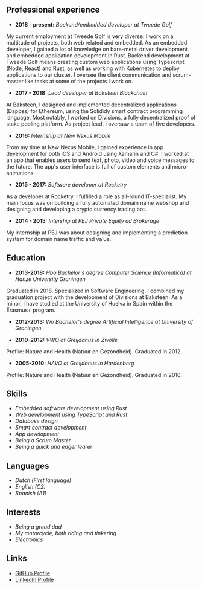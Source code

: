 ## Professional experience

 - **2018 - present:** *Backend/embedded developer at Tweede Golf*
 
 My current employment at Tweede Golf is very diverse. I work on a multitude of projects, both web related and embedded. As an embedded developer, I gained a lot of knowledge on bare-metal driver development and embedded application development in Rust. Backend development at Tweede Golf means creating custom web applications using Typescript (Node, React) and Rust, as well as working with Kubernetes to deploy applications to our cluster. I oversee the client communication and scrum-master like tasks at some of the projects I work on.

 - **2017 - 2018:** *Lead developer at Baksteen Blockchain*
 
 At Baksteen, I designed and implemented decentralized applications (Dappss) for Ethereum, using the Solididy smart contract programming language. Most notably, I worked on Divisions, a fully decentralized proof of stake pooling platform. As project lead, I oversaw a team of five developers.

 - **2016:** *Internship at New Nexus Mobile*
 
 From my time at New Nexus Mobile, I gained experience in app development for both iOS and Android using Xamarin and C#. I worked at an app that enables users to send text, photo, video and voice messages to the future. The app's user interface is full of custom elements and micro-animations.

 - **2015 - 2017:** *Software developer at Rocketry*
 
 As a developer at Rocketry, I fulfilled a role as all-round IT-specialist. My main focus was on building a fully automated domain name webshop and designing and developing a crypto currency trading bot.

 - **2014 - 2015:** *Intership at PEJ Private Equity ad Brokerage*
 
 My internship at PEJ was about designing and implementing a prediction system for domain name traffic and value.

## Education

 - **2013-2018:** *Hbo Bachelor's degree Computer Science (Informatica) at Hanze University Groningen*
 
 Graduated in 2018. Specialized in Software Engineering. I combined my graduation project with the development of Divisions at Baksteen. As a minor, I have studied at the University of Huelva in Spain within the Erasmus+ program. 

 - **2012-2013:** *Wo Bachelor's degree Artificial Intelligence at University of Groningen*

 - **2010-2012:** *VWO at Greijdanus in Zwolle*

 Profile: Nature and Health (Natuur en Gezondheid). Graduated in 2012.

 - **2005-2010:** *HAVO at Greijdanus in Hardenberg*

 Profile: Nature and Health (Natuur en Gezondheid). Graduated in 2010.

## Skills
 - *Embedded software development using Rust*
 - *Web development using TypeScript and Rust*
 - *Database design*
 - *Smart contract development*
 - *App development*
 - *Being a Scrum Master*
 - *Being a quick and eager learer*

## Languages
 - *Dutch (First language)*
 - *English (C2)*
 - *Spanish (A1)*

## Interests
 - *Being a gread dad*
 - *My motorcycle, both riding and tinkering*
 - *Electronics*

## Links
 - [GitHub Profile](https://github.com/hdoordt)
 - [LinkedIn Profile](https://www.linkedin.com/in/hdoordt/)
